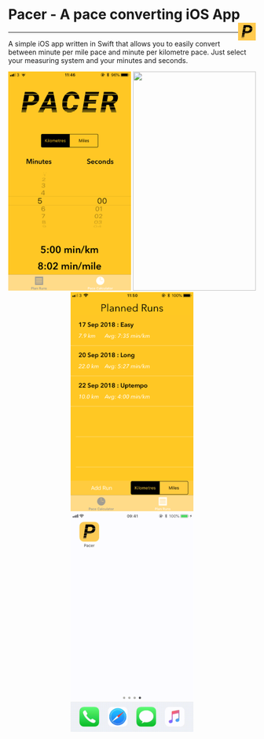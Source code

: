 # Pacer - A pace converting iOS App <img align="right" src="Pacer/Media.xcassets/AppIcon.appiconset/pacerAppIcon.png" width="36" height="36"/>
--------------
A simple iOS app written in Swift that allows you to easily convert between minute per mile pace and minute per kilometre pace. 
Just select your measuring system and your minutes and seconds. 

<div align="center">
  <img src="./app-images/pace_calc.png" width="250" height="445"/>
  <img src="./app-images/planning_runs.png" width="250" height="445"/>
  <img src="./app-images/planned_runs.png" width="250" height="445"/>
</div>


<div align="center">
  <img src="PacerVideo.gif" width="250" height="445"/>
</div>
